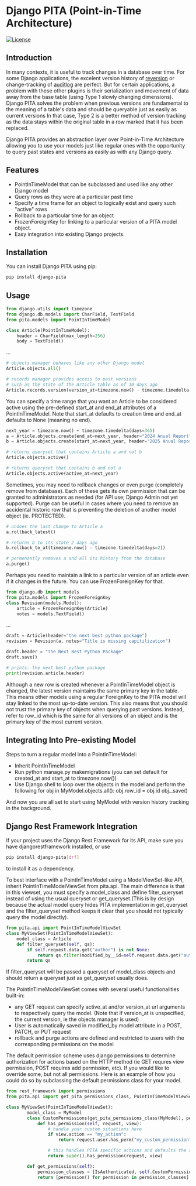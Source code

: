 # Django PITA (Point-in-Time Architecture)

[![License](https://img.shields.io/badge/License-MIT-blue.svg)](https://opensource.org/licenses/MIT)

## Introduction

In many contexts, it is useful to track changes in a database over time. For some Django applications, the excelent version history of [reversion](https://django-reversion.readthedocs.io/en/latest/api.html) or change-tracking of [auditlog](https://django-auditlog.readthedocs.io/en/latest/) are perfect. But for certain applications, a problem with these other plugins is their serialization and movement of data away from the base table (using Type 1 slowly changing dimensions). Django PITA solves the problem when previous versions are fundamental to the meaning of a table's data and should be queryable just as easily as current versions In that case, Type 2 is a better method of version tracking as the data stays within the original table in a row marked that it has been replaced.

Django PITA provides an abstraction layer over Point-in-Time Architecture allowing you to use your models just like regular ones with the opportunity to query past states and versions as easily as with any Django query. 

## Features

- PointInTimeModel that can be subclassed and used like any other Django model
- Query rows as they were at a particular past time
- Specify a time frame for an object to logically exist and query such "active" rows
- Rollback to a particular time for an object
- FrozenForeignKey for linking to a particular version of a PITA model object. 
- Easy integration into existing Django projects.

## Installation

You can install Django PITA using pip:

```bash
pip install django-pita
```

## Usage
```python
from django.utils import timezone
from django.db.models import CharField, TextField
from pita.models import PointInTimeModel

class Article(PointInTimeModel):
    header = CharField(max_length=256)
    body = TextField()
```
...
```python
# objects manager behaves like any other Django model
Article.objects.all()   

# records manager provides access to past versions
# such as the state of the Article table as of 10 days ago
Article.records.version(version_at=timezone.now() - timezone.timedelta(days=10))
```

You can specify a time range that you want an Article to be considered active using the pre-defined start_at and end_at attributes of a PointInTimeModel.
Note that start_at defaults to creation time and end_at defaults to None (meaning no end). 

```python
next_year = timezone.now() + timezone.timedelta(days=365)
a = Article.objects.create(end_at=next_year, header="2024 Anual Report")
b = Article.objects.create(start_at=next_year, header="2025 Anual Report")

# returns queryset that contains Article a and not b
Article.objects.active() 

# returns queryset that contains b and not a
Article.objects.active(active_at=next_year)  
```

Sometimes, you may need to rollback changes or even purge (completely remove from database). Each of these gets its own permission that can be granted to administrators as needed (for API use; Django Admin not yet supported). Purge can be useful in cases where you need to remove an accidental historic row that is preventing the deletion of another model object (ie. PROTECTED).

```python
# undoes the last change to Article a
a.rollback_latest()  

# returns b to its state 2 days ago
b.rollback_to_at(timezone.now() - timezone.timedelta(days=2))  

# permenantly removes a and all its history from the database
a.purge()
```

Perhaps you need to maintain a link to a particular version of an article even if it changes in the future. You can use FrozenForeignKey for that.

```python
from django.db import models
from pita.models import FrozenForeignKey
class Revision(models.Model):
    article = FrozenForeignKey(Article)
    notes = models.TextField()
```
...
```python
draft = Article(header="the next best python package")
revision = Revision(a, notes="Title is missing capitilization")

draft.header = "The Next Best Python Package"
draft.save()

# prints: the next best python package
print(revision.article.header)
```

Although a new row is created whenever a PointInTimeModel object is changed, the latest version maintains the same primary key in the table. This means other models using a regular ForeignKey to the PITA model will stay linked to the most up-to-date version. This also means that you should not trust the primary key of objects when querying past versions. Instead, refer to row_id which is the same for all versions of an object and is the primary key of the most current version. 

## Integrating Into Pre-existing Model
Steps to turn a regular model into a PointInTimeModel:
- Inherit PointInTimeModel
- Run python manage.py makemigrations (you can set default for created_at and start_at to timezone.now())
- Use Django shell to loop over the objects in the model and perform the following
    for obj in MyModel.objects.all():
        obj.row_id = obj.id
        obj._save()

And now you are all set to start using MyModel with version history tracking in the background.


## Django Rest Framework Integration
If your project uses the Django Rest Framework for its API, make sure you have djangorestframework installed,
or use 
```bash
pip install django-pita[drf]
```
to install it as a dependency. 

To best interface with a PointInTimeModel using a ModelViewSet-like API, inherit PointInTimeModelViewSet from pita.api.
The main difference is that in this viewset, you must specify a model_class and define filter_queryset instead of using the usual queryset or get_queryset.(This is by design because the actual model query hides PITA implementation in get_queryset and the filter_queryset method keeps it clear that you should not typically query the model directly).
```python
from pita.api import PointInTimeModelViewSet
class MyViewSet(PointInTimeModelViewSet):
    model_class = Article
    def filter_queryset(self, qs):
        if self.request.data.get("author") is not None:
            return qs.filter(modified_by__id=self.request.data.get("author"))
        return qs
```
If filter_queryset will be passed a queryset of model_class objects and should return a queryset just as get_queryset usually does. 

The PointInTimeModelViewSet comes with several useful functionalities built-in:
- any GET request can specify active_at and/or version_at url arguments to respectively query the model.
(Note that if version_at is unspecified, the current version, ie the objects manager is used)
- User is automatically saved in modified_by model attribute in a POST, PATCH, or PUT request
- rollback and purge actions are defined and restricted to users with the corresponding permissions on the model

The default permission scheme uses django permissions to determine authorization for actions based on the HTTP method (ie GET requres view permission, POST requires add permission, etc). If you would like to override some, but not all permissions. Here is an example of how you could do so by subclassing the default permissions class for your model.

```python
from rest_framework import permissions
from pita.api import get_pita_permissions_class, PointInTimeModelViewSet

class MyViewSet(PointInTimeModelViewSet):
        model_class = MyModel
        class CustomPermissions(get_pita_permissions_class(MyModel), permissions.BasePermission):
            def has_permission(self, request, view):
                # handle your custom situations here
                if view.action == "my_action":
                    return request.user.has_perm("my_custom_permission")

                # this handles PITA specific actions and defaults the rest to DjangoModelPermissionsStrict
                return super().has_permission(request, view) 

        def get_permissions(self):
            permission_classes = [IsAuthenticated, self.CustomPermissions]
            return [permission() for permission in permission_classes]

```